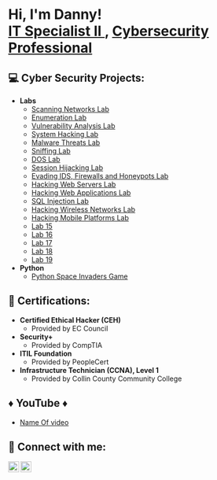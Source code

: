 <h1>Hi, I'm Danny! <br/><a href="https://github.com/DannyRRios">IT Specialist II </a>, <a href="https://www.linkedin.com/in/danny-rangel-rios/">Cybersecurity Professional</a></h1>

<h2>💻 Cyber Security Projects:</h2>

- <b>Labs</b>
  - [Scanning Networks Lab](https://github.com/DannyRRios/Scanning-Networks-Lab/tree/main)
  - [Enumeration Lab](https://github.com/DannyRRios/Enumeration-Lab/tree/main)
  - [Vulnerability Analysis Lab](https://github.com/DannyRRios/Vulnerability-Analysis)
  - [System Hacking Lab](https://github.com/DannyRRios/System-Hacking)
  - [Malware Threats Lab](https://github.com/DannyRRios/Malware-Threats/tree/main)
  - [Sniffing Lab](https://github.com/DannyRRios/Sniffing)
  - [DOS Lab](https://github.com/DannyRRios/DOS/tree/main)
  - [Session Hijacking Lab](https://github.com/DannyRRios/Session-Hijacking/tree/main)
  - [Evading IDS, Firewalls and Honeypots Lab](https://github.com/DannyRRios/Evading-IDS-Firewalls-and-Honeypots)
  - [Hacking Web Servers Lab](https://github.com/DannyRRios/Hacking-Web-Servers/tree/main)
  - [Hacking Web Applications Lab](https://github.com/DannyRRios/Hacking-Web-Applications/tree/main)
  - [SQL Injection Lab](https://github.com/DannyRRios/SQL-Injection/tree/main)
  - [Hacking Wireless Networks Lab](https://github.com/DannyRRios/Hacking-Wireless-Networks)
  - [Hacking Mobile Platforms Lab](https://github.com/DannyRRios/Hacking-Mobile-Platforms/tree/main)
  - [Lab 15](https://github.com/DannyRRios/CEH-Lab-2/tree/main)
  - [Lab 16](https://github.com/DannyRRios/CEH-Lab-2/tree/main)
  - [Lab 17](https://github.com/DannyRRios/CEH-Lab-2/tree/main)
  - [Lab 18](https://github.com/DannyRRios/CEH-Lab-2/tree/main)
  - [Lab 19](https://github.com/DannyRRios/CEH-Lab-2/tree/main)
- <b>Python</b>
  - [Python Space Invaders Game](https://github.com/DannyRRios/Python-Space-Invaders-Game)

<h2>📃 Certifications:</h2>

- <b>Certified Ethical Hacker (CEH)</b>
   - Provided by EC Council
- <b>Security+ </b>
   - Provided by CompTIA
- <b>ITIL Foundation</b>
   - Provided by PeopleCert
- <b>Infrastructure Technician (CCNA), Level 1</b>
   - Provided by Collin County Community College
  
<h2>♦️ YouTube ♦️ </h2>

- [Name Of video ](https://www.youtube.com/watch?v=a83ASGn_V_s)

<h2> 📡 Connect with me:</h2>

[<img align="left" alt="JoshMadakor | YouTube" width="22px" src="https://cdn.jsdelivr.net/npm/simple-icons@v3/icons/youtube.svg" />][youtube]
[<img align="left" alt="JoshMadakor | LinkedIn" width="22px" src="https://cdn.jsdelivr.net/npm/simple-icons@v3/icons/linkedin.svg" />][linkedin]


[youtube]: https://www.youtube.com/c/joshmadakor
[linkedin]: https://www.linkedin.com/in/danny-rangel-rios/

<!--
**joshmadakor1/joshmadakor1** is a ✨ _special_ ✨ repository because its `README.md` (this file) appears on your GitHub profile.

Here are some ideas to get you started:

- 🔭 I’m currently working on ...
- 🌱 I’m currently learning ...
- 👯 I’m looking to collaborate on ...
- 🤔 I’m looking for help with ...
- 💬 Ask me about ...
- 📫 How to reach me: ...
- 😄 Pronouns: ...
- ⚡ Fun fact: ...
-->
